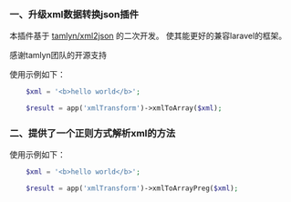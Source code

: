 ### 一、升级xml数据转换json插件

本插件基于 [tamlyn/xml2json](https://github.com/tamlyn/xml2json) 的二次开发。
使其能更好的兼容laravel的框架。

感谢tamlyn团队的开源支持

使用示例如下：
```php
    $xml = '<b>hello world</b>';

    $result = app('xmlTransform')->xmlToArray($xml);
```

### 二、提供了一个正则方式解析xml的方法
使用示例如下：
```php
    $xml = '<b>hello world</b>';

    $result = app('xmlTransform')->xmlToArrayPreg($xml);
```
